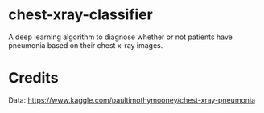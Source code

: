 # chest-xray-classifier
A deep learning algorithm to diagnose whether or not patients have pneumonia based on their chest x-ray images.

# Credits
Data: https://www.kaggle.com/paultimothymooney/chest-xray-pneumonia
